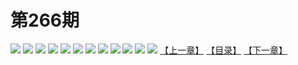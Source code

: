# 第266期
![](https://mao.mhtupian.com/uploads/img/7563/293151/20170329135838-eeebf4.jpg)
![](https://mao.mhtupian.com/uploads/img/7563/293151/20170329135840-0b6296.jpg)
![](https://mao.mhtupian.com/uploads/img/7563/293151/20170329135841-151876.jpg)
![](https://mao.mhtupian.com/uploads/img/7563/293151/20170329135841-1e7ff1.jpg)
![](https://mao.mhtupian.com/uploads/img/7563/293151/20170329135842-28b2e3.jpg)
![](https://mao.mhtupian.com/uploads/img/7563/293151/20170329135843-31ec4e.jpg)
![](https://mao.mhtupian.com/uploads/img/7563/293151/20170329135843-3b0502.jpg)
![](https://mao.mhtupian.com/uploads/img/7563/293151/20170329135844-453876.jpg)
![](https://mao.mhtupian.com/uploads/img/7563/293151/20170329135844-4e20fa.jpg)
![](https://mao.mhtupian.com/uploads/img/7563/293151/20170329135845-577569.jpg)
![](https://mao.mhtupian.com/uploads/img/7563/293151/20170329135846-619dcf.jpg)
![](https://mao.mhtupian.com/uploads/img/7563/293151/20170329135846-6c31aa.jpg)
[【上一章】](./16.md)
[【目录】](./READMD.md)
[【下一章】](./18.md)

